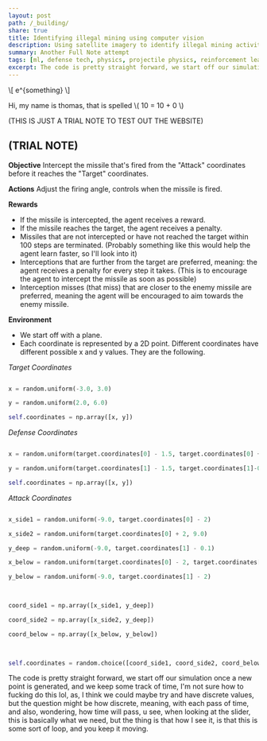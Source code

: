 ```yaml
---
layout: post
path: /_building/
share: true
title: Identifying illegal mining using computer vision
description: Using satellite imagery to identify illegal mining activities in the Amazon rainforest. Built using Python and OpenCV. Built dashboard to visualize deforestation in real-time.
summary: Another Full Note attempt
tags: [ml, defense tech, physics, projectile physics, reinforcement learning]
excerpt: The code is pretty straight forward, we start off our simulation once a new point is generated, and we keep some track of time, I'm not sure how to fucking do this lol, as, I think we could maybe try and have discrete values, but the question might be how discrete, meaning, with each pass of time, and also, wondering, how time will pass, u see, when looking at the slider, this is basically what we need, but the thing is that how I see it, is that this is some sort of loop, and you keep it moving.
---
```


\\[ e^{something} \\]

Hi, my name is thomas, that is spelled \\( 10 = 10 + 0 \\)


(THIS IS JUST A TRIAL NOTE TO TEST OUT THE WEBSITE)

## (TRIAL NOTE)

**Objective**
Intercept the missile that's fired from the "Attack" coordinates before it reaches the "Target" coordinates.

**Actions**
Adjust the firing angle, controls when the missile is fired.

**Rewards**
- If the missile is intercepted, the agent receives a reward.
- If the missile reaches the target, the agent receives a penalty.
- Missiles that are not intercepted or have not reached the target within 100 steps are terminated. (Probably something like this would help the agent learn faster, so I'll look into it)
- Interceptions that are further from the target are preferred, meaning: the agent receives a penalty for every step it takes. (This is to encourage the agent to intercept the missile as soon as possible)
- Interception misses (that miss) that are closer to the enemy missile are preferred, meaning the agent will be encouraged to aim towards the enemy missile.

**Environment**
- We start off with a plane.
- Each coordinate is represented by a 2D point. Different coordinates have different possible x and y values. They are the following.

_Target Coordinates_
```python

x = random.uniform(-3.0, 3.0)

y = random.uniform(2.0, 6.0)

self.coordinates = np.array([x, y])

```

  

_Defense Coordinates_
```python

x = random.uniform(target.coordinates[0] - 1.5, target.coordinates[0] + 1.5)

y = random.uniform(target.coordinates[1] - 1.5, target.coordinates[1]-0.1)

self.coordinates = np.array([x, y])

```

  

_Attack Coordinates_
```python

x_side1 = random.uniform(-9.0, target.coordinates[0] - 2)

x_side2 = random.uniform(target.coordinates[0] + 2, 9.0)

y_deep = random.uniform(-9.0, target.coordinates[1] - 0.1)

x_below = random.uniform(target.coordinates[0] - 2, target.coordinates[0] + 2)

y_below = random.uniform(-9.0, target.coordinates[1] - 2)

  

coord_side1 = np.array([x_side1, y_deep])

coord_side2 = np.array([x_side2, y_deep])

coord_below = np.array([x_below, y_below])

  

self.coordinates = random.choice([coord_side1, coord_side2, coord_below])

```


The code is pretty straight forward, we start off our simulation once a new point is generated, and we keep some track of time, I'm not sure how to fucking do this lol, as, I think we could maybe try and have discrete values, but the question might be how discrete, meaning, with each pass of time, and also, wondering, how time will pass, u see, when looking at the slider, this is basically what we need, but the thing is that how I see it, is that this is some sort of loop, and you keep it moving.